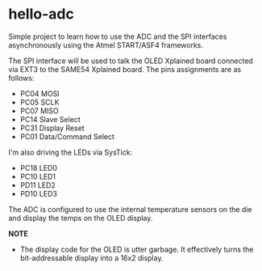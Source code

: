 # hello-adc

Simple project to learn how to use the ADC and the SPI interfaces
asynchronously using the Atmel START/ASF4 frameworks.

The SPI interface will be used to talk the OLED Xplained board
connected via EXT3 to the SAME54 Xplained board. The pins assignments
are as follows:

- PC04 MOSI
- PC05 SCLK
- PC07 MISO
- PC14 Slave Select
- PC31 Display Reset
- PC01 Data/Command Select

I'm also driving the LEDs via SysTick:

- PC18 LED0
- PC10 LED1
- PD11 LED2
- PD10 LED3

The ADC is configured to use the internal temperature sensors on the
die and display the temps on the OLED display.

**NOTE**

- The display code for the OLED is utter garbage. It effectively
  turns the bit-addressable display into a 16x2 display.
